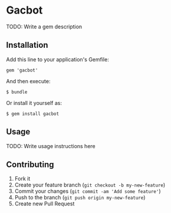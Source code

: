 # Gacbot

TODO: Write a gem description

## Installation

Add this line to your application's Gemfile:

    gem 'gacbot'

And then execute:

    $ bundle

Or install it yourself as:

    $ gem install gacbot

## Usage

TODO: Write usage instructions here

## Contributing

1. Fork it
2. Create your feature branch (`git checkout -b my-new-feature`)
3. Commit your changes (`git commit -am 'Add some feature'`)
4. Push to the branch (`git push origin my-new-feature`)
5. Create new Pull Request
